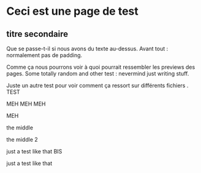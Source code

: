 # Ceci est une page de test

## titre secondaire
Que se passe-t-il si nous avons du texte au-dessus.
Avant tout : <PreviewPage text="PMSI" link="./PMSI.html"/> normalement pas de padding.

Comme ça nous pourrons voir à quoi pourrait ressembler les previews des pages. Some totally random and other test : <PreviewPage text="fiche acs" link="acs.html"/> nevermind just writing stuff.

Juste un autre test pour voir comment ça ressort sur différents fichiers <PreviewPage text="table des bénéficiaires" link="spf.html"/>. TEST

<PreviewPage text="**IR_IMB_R**" link="../tables/DCIR_DCIRS/IR_IMB_R.html" />
MEH
<PreviewPage text="**IR_IMB_R**" link="../tables/BENEFICIAIRE/IR_BEN_R.html" />
MEH
<PreviewPage text="**IR_IMB_R**" link="../tables/IR_BEN_R.html" />
MEH
<PreviewPage text="**IR_IMB_R**" link="../tables/IR_BEN_R/index.html" />

MEH
<PreviewPage text="**I**" link="/tables/IR_BEN_R" />

the middle <PreviewPage text="**I**" link="../tables/IR_BEN_R" />

the middle 2 <PreviewPage text="**I**" link="../tables/IR_BEN_R/" />


just a test <PreviewPage text="Tables" link="../tables/index.html" /> like that BIS


just a test <PreviewPage text="T_MCOaaA" link="../tables/T_MCOaaA/index.html" /> like that